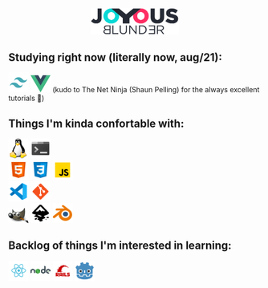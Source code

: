 <p align="center"><a href="https://github.com/joyousblunder/joyousblunder"><img src='/assets/logo.png' width='35%'></a></p>



## Studying right now (literally now, aug/21):
<a href="#"><img src='/assets/tailwind.png' alt='Tailwind' width='40px'></a>
<a href="#"><img src='/assets/vue.png' alt='Vue' width='40px'></a> (kudo to The Net Ninja (Shaun Pelling) for the always excellent tutorials 🙏)

## Things I'm kinda confortable with:
<div>
  <a href="#"><img src='/assets/tux.png' alt='Linux' width='40px'></a>
  <a href="#"><img src='/assets/console.png' alt='Terminal' width='40px'></a>
</div>
<div>
  <a href="#"><img src='/assets/html.png' alt='HTML5' width='40px'></a>
  <a href="#"><img src='/assets/css3.png' alt='CSS3' width='40px'></a>
  <a href="#"><img src='/assets/javascript.png' alt='Javascript' width='40px'></a>
</div>
<div>
  <a href="#"><img src='/assets/vscode.png' alt='VSCode' width='40px'></a>
  <a href="#"><img src='/assets/git.png' alt='GitHub' width='40px'></a>
</div>
<div>
  <a href="#"><img src='/assets/gip.png' alt='Gimp' width='40px'></a>
  <a href="#"><img src='/assets/inkscape.png' alt='Inkscape' width='40px'></a>
  <a href="#"><img src='/assets/blender.png' alt='Blender' width='40px'></a>

</div>

## Backlog of things I'm interested in learning:
<div>
  <a href="#"><img src='/assets/react.png' alt='React' width='40px'></a>
  <a href="#"><img src='/assets/nodejs.png' alt='NodeJS' width='40px'></a>
  <a href="#"><img src='/assets/rails.png' alt='Rails' width='40px'></a>
  <a href="#"><img src='/assets/godot.png' alt='Godot' width='40px'></a>
</div>
